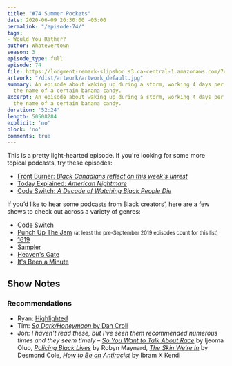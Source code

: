 ```yaml
---
title: "#74 Summer Pockets"
date: 2020-06-09 20:30:00 -05:00
permalink: "/episode-74/"
tags:
- Would You Rather?
author: Whatevertown
season: 3
episode_type: full
episode: 74
file: https://lodgment-remark-slipshod.s3.ca-central-1.amazonaws.com/74.mp3
artwork: "/dist/artwork/artwork_default.jpg"
summary: An episode about waking up during a storm, working 4 days per week, and remembering
  the name of a certain banana candy.
excerpt: An episode about waking up during a storm, working 4 days per week, and remembering
  the name of a certain banana candy.
duration: '52:24'
length: 50508284
explicit: 'no'
block: 'no'
comments: true
---
```


This is a pretty light-hearted episode. If you're looking for some more topical podcasts, try these episodes:
- [Front Burner: *Black Canadians reflect on this week's unrest*](https://overcast.fm/+PFU_p3H-k)
- [Today Explained: *American Nightmare*](https://overcast.fm/+WEGmBUUUE)
- [Code Switch: *A Decade of Watching Black People Die*](https://overcast.fm/+HuuvvTwoc)

If you’d like to hear some podcasts from Black creators’, here are a few shows to check out across a variety of genres:
- [Code Switch](https://www.npr.org/sections/codeswitch/)
- [Punch Up The Jam](https://headgum.com/punch-up-the-jam) <small>(at least the pre-September 2019 episodes count for this list)</small>
- [1619](https://www.nytimes.com/2020/01/23/podcasts/1619-podcast.html)
- [Sampler](https://gimletmedia.com/shows/sampler)
- [Heaven's Gate](https://www.heavensgate.show)
- [It's Been a Minute](https://www.npr.org/podcasts/510317/its-been-a-minute-with-sam-sanders)

## Show Notes

### Recommendations
- Ryan: [Highlighted](https://highlighted-app.webflow.io)
- Tim: [*So Dark/Honeymoon* by Dan Croll](https://open.spotify.com/album/6ECKkTFBqGAsRorCvZqNA6?si=r1MffyQTReSTljjun-mb0g)
- Jon: *I haven't read these, but I've seen them recommended numerous times and they seem timely* – [*So You Want to Talk About Race*](https://www.goodreads.com/book/show/35099718-so-you-want-to-talk-about-race) by Ijeoma Oluo, [*Policing Black Lives*](https://www.goodreads.com/book/show/35090592-policing-black-lives) by Robyn Maynard, [*The Skin We’re In*](https://www.goodreads.com/book/show/50870424-the-skin-we-re-in) by Desmond Cole, [*How to Be an Antiracist*](https://www.goodreads.com/book/show/40265832-how-to-be-an-antiracist) by Ibram X Kendi
